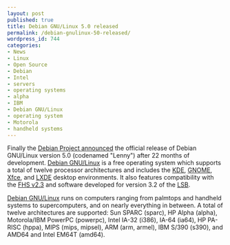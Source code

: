 ```yaml
---
layout: post
published: true
title: Debian GNU/Linux 5.0 released
permalink: /debian-gnulinux-50-released/
wordpress_id: 744
categories:
- News
- Linux
- Open Source
- Debian
- Intel
- servers
- operating systems
- alpha
- IBM
- Debian GNU/Linux
- operating system
- Motorola
- handheld systems
---
```



Finally the <a href="http://www.debian.org/News/2009/20090214">Debian Project announced</a> the official release of Debian GNU/Linux version 5.0 (codenamed "Lenny") after 22 months of development. <a href="http://www.debian.org/">Debian GNU/Linux</a> is a free operating system which supports a total of twelve processor architectures and includes the <a href="http://www.kde.org/">KDE</a>, <a href="http://www.gnome.org/">GNOME</a>, <a href="http://www.xfce.org/">Xfce</a>, and <a href="http://www.lxde.org/">LXDE</a> desktop environments. It also features compatibility with the <a href="http://en.wikipedia.org/wiki/Filesystem_Hierarchy_Standard">FHS v2.3</a> and software developed for version 3.2 of the <a href="http://en.wikipedia.org/wiki/Linux_Standard_Base">LSB</a>.

<a href="http://www.debian.org/">Debian GNU/Linux</a> runs on computers ranging from palmtops and handheld systems to supercomputers, and on nearly everything in between. A total of twelve architectures are supported: Sun SPARC (sparc), HP Alpha (alpha), Motorola/IBM PowerPC (powerpc), Intel IA-32 (i386), IA-64 (ia64), HP PA-RISC (hppa), MIPS (mips, mipsel), ARM (arm, armel), IBM S/390 (s390), and AMD64 and Intel EM64T (amd64).
